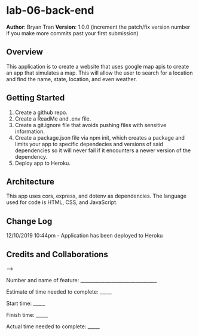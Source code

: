 # lab-06-back-end

**Author**: Bryan Tran
**Version**: 1.0.0 (increment the patch/fix version number if you make more commits past your first submission)

## Overview
<!-- Provide a high level overview of what this application is and why you are building it, beyond the fact that it's an assignment for this class. (i.e. What's your problem domain?) -->
This application is to create a website that uses google map apis to create an app that simulates a map. This will allow the user to search for a location and find the name, state, location, and even weather.

## Getting Started
<!-- What are the steps that a user must take in order to build this app on their own machine and get it running? -->
1. Create a github repo.
2. Create a ReadMe and .env file.
3. Create a git.ignore file that avoids pushing files with sensitive information.
4. Create a package.json file via npm init, which creates a package and limits your app to specific dependecies and versions of said dependencies so it will never fail if it encounters a newer version of the dependency.
5. Deploy app to Heroku.

## Architecture
<!-- Provide a detailed description of the application design. What technologies (languages, libraries, etc) you're using, and any other relevant design information. -->
This app uses cors, express, and dotenv as dependencies. The language used for code is HTML, CSS, and JavaScript.

## Change Log
<!-- Use this area to document the iterative changes made to your application as each feature is successfully implemented. Use time stamps. Here's an examples:

01-01-2001 4:59pm - Application now has a fully-functional express server, with a GET route for the location resource. -->

12/10/2019 10:44pm - Application has been deployed to Heroku

## Credits and Collaborations
<!-- Give credit (and a link) to other people or resources that helped you build this application. -->
-->

Number and name of feature: ________________________________

Estimate of time needed to complete: _____

Start time: _____

Finish time: _____

Actual time needed to complete: _____